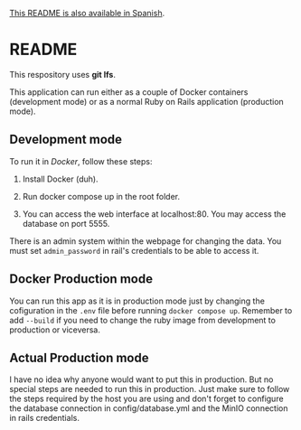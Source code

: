 [This README is also available in Spanish](README_es.md).

# README
This respository uses **git lfs**.

This application can run either as a couple of Docker containers (development mode) or as a normal Ruby on Rails application (production mode).

## Development mode
To run it in *Docker*, follow these steps:

1. Install Docker (duh).

2. Run docker compose up in the root folder.

3. You can access the web interface at localhost:80. You may access the database on port 5555.

There is an admin system within the webpage for changing the data. You must set `admin_password` in rail's credentials to be able to access it. 

## Docker Production mode
You can run this app as it is in production mode just by changing the cofiguration in the `.env` file before running `docker compose up`. Remember to add `--build` if you need to change the ruby image from development to production or viceversa. 

## Actual Production mode
I have no idea why anyone would want to put this in production. But no special steps are needed to run this in production. Just make sure to follow the steps required by the host you are using and don't forget to configure the database connection in config/database.yml and the MinIO connection in rails credentials.